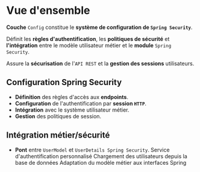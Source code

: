 # Vue d'ensemble
__Couche__ `Config` constitue le __système de configuration de `Spring Security`__.

Définit les __règles d'authentification__, les __politiques de sécurité__ et __l'intégration__ entre le modèle utilisateur métier et le __module__ `Spring Security`.

Assure la __sécurisation__ de l'`API REST` et la __gestion des sessions__ utilisateurs.

## Configuration Spring Security
- __Définition__ des règles d'accès aux __endpoints__.
- __Configuration__ de l'authentification par __session `HTTP`__.
- __Intégration__ avec le système utilisateur métier.
- __Gestion__ des politiques de session.

## Intégration métier/sécurité
- __Pont__ entre `UserModel` et `UserDetails Spring Security`.
Service d'authentification personnalisé
Chargement des utilisateurs depuis la base de données
Adaptation du modèle métier aux interfaces Spring